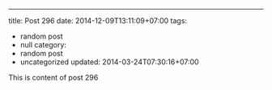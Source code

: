 ---
title: Post 296
date: 2014-12-09T13:11:09+07:00
tags:
  - random post
  - null
category:
  - random post
  - uncategorized
updated: 2014-03-24T07:30:16+07:00

This is content of post 296